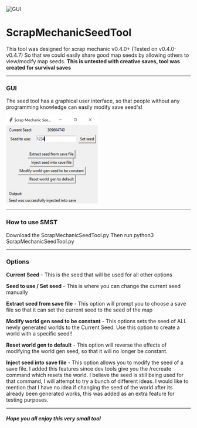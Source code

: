 ![GUI](https://github.com/fxmorin/ScrapMechanicSeedTool/blob/master/icon.ico)

# ScrapMechanicSeedTool

This tool was designed for scrap mechanic v0.4.0+ (Tested on v0.4.0-v0.4.7)
So that we could easily share good map seeds by allowing others to view/modify map seeds.
**This is untested with creative saves, tool was created for survival saves**

---

### GUI
The seed tool has a graphical user interface, so that people without any programming knowledge can easily modify save seed's!


![GUI](https://github.com/fxmorin/ScrapMechanicSeedTool/blob/master/img/GUI.PNG)

---

### How to use SMST

Download the ScrapMechanicSeedTool.py
Then run python3 ScrapMechanicSeedTool.py

---

### Options

**Current Seed** - This is the seed that will be used for all other options

**Seed to use / Set seed** - This is where you can change the current seed manually

**Extract seed from save file** - This option will prompt you to choose a save file so that it can set the current seed to the seed of the map

**Modify world gen seed to be constant** - This options sets the seed of ALL newly generated worlds to the Current Seed. Use this option to create a world with a specific seed!!

**Reset world gen to default** - This option will reverse the effects of modifying the world gen seed, so that it will no longer be constant.

**Inject seed into save file** - This option allows you to modify the seed of a save file. I added this features since dev tools give you the /recreate command which resets the world. I believe the seed is still being used for that command, I will attempt to try a bunch of different ideas. I would like to mention that I have no idea if changing the seed of the world after its already been generated works, this was added as an extra feature for testing purposes.

---

##### Hope you all enjoy this very small tool
